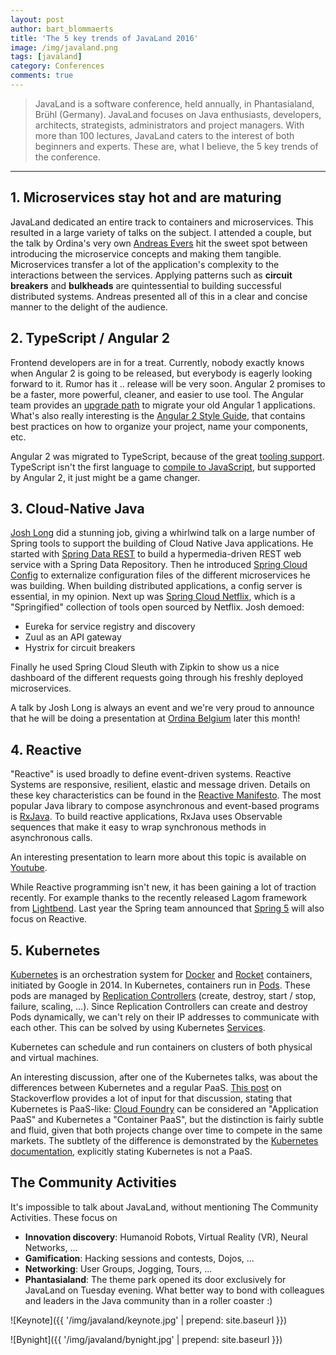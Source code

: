 ```yaml
---
layout: post
author: bart_blommaerts
title: 'The 5 key trends of JavaLand 2016'
image: /img/javaland.png
tags: [javaland]
category: Conferences
comments: true
---
```


>JavaLand is a software conference, held annually, in Phantasialand, Brühl (Germany). JavaLand focuses on Java enthusiasts, developers, architects, strategists, administrators and project managers. With more than 100 lectures, JavaLand caters to the interest of both beginners and experts. These are, what I believe, the 5 key trends of the conference.

----------




## 1. Microservices stay hot and are maturing

JavaLand dedicated an entire track to containers and microservices. This resulted in a large variety of talks on the subject. I attended a couple, but the talk by Ordina's very own [Andreas Evers](https://twitter.com/andreasevers) hit the sweet spot between introducing the microservice concepts and making them tangible. Microservices transfer a lot of the application's complexity to the interactions between the services. Applying patterns such as **circuit breakers** and **bulkheads** are quintessential to building successful distributed systems. Andreas presented all of this in a clear and concise manner to the delight of the audience.


## 2. TypeScript / Angular 2

Frontend developers are in for a treat. Currently, nobody exactly knows when Angular 2 is going to be released, but everybody is eagerly looking forward to it. Rumor has it .. release will be very soon. Angular 2 promises to be a faster, more powerful, cleaner, and easier to use tool. The Angular team provides an [upgrade path](https://angular.io/docs/ts/latest/guide/upgrade.html) to migrate your old Angular 1 applications. What's also really interesting is the [Angular 2 Style Guide](https://github.com/johnpapa/angular-styleguide/blob/master/a2/README.md), that contains best practices on how to organize your project, name your components, etc. 

Angular 2 was migrated to TypeScript, because of the great [tooling support](http://victorsavkin.com/post/123555572351/writing-angular-2-in-typescript). TypeScript isn't the first language to [compile to JavaScript](https://github.com/jashkenas/coffeescript/wiki/list-of-languages-that-compile-to-js), but supported by Angular 2, it just might be a game changer. 

## 3. Cloud-Native Java

[Josh Long](https://twitter.com/starbuxman) did a stunning job, giving a whirlwind talk on a large number of Spring tools to support the building of Cloud Native Java applications. He started with [Spring Data REST](http://projects.spring.io/spring-data-rest/) to build a hypermedia-driven REST web service with a Spring Data Repository. Then he introduced [Spring Cloud Config](http://cloud.spring.io/spring-cloud-config/) to externalize configuration files of the different microservices he was building. When building distributed applications, a config server is essential, in my opinion. Next up was [Spring Cloud Netflix](http://cloud.spring.io/spring-cloud-netflix/), which is a "Springified" collection of tools open sourced by Netflix. Josh demoed:

* Eureka for service registry and discovery
* Zuul as an API gateway
* Hystrix for circuit breakers

Finally he used Spring Cloud Sleuth with Zipkin to show us a nice dashboard of the different requests going through his freshly deployed microservices.

A talk by Josh Long is always an event and we're very proud to announce that he will be doing a presentation at [Ordina Belgium](https://www.ordina.be/) later this month!

## 4. Reactive

"Reactive" is used broadly to define event-driven systems. Reactive Systems are responsive, resilient, elastic and message driven. Details on these key characteristics can be found in the [Reactive Manifesto](http://www.reactivemanifesto.org/). The most popular Java library to compose asynchronous and event-based programs is [RxJava](https://github.com/ReactiveX/RxJava). To build reactive applications, RxJava uses Observable sequences that make it easy to wrap synchronous methods in asynchronous calls. 

An interesting presentation to learn more about this topic is available on [Youtube](https://www.youtube.com/watch?v=8OcCSQS0tug).

While Reactive programming isn't new, it has been gaining a lot of traction recently. For example thanks to the recently released Lagom framework from [Lightbend](https://www.lightbend.com/). Last year the Spring team announced that [Spring 5](https://spring.io/blog/2016/02/09/reactive-spring) will also focus on Reactive.

## 5. Kubernetes

[Kubernetes](http://kubernetes.io/) is an orchestration system for [Docker](https://www.docker.com/) and [Rocket](https://coreos.com/blog/rocket/) containers, initiated by Google in 2014. In Kubernetes, containers run in [Pods](http://kubernetes.io/docs/user-guide/pods/). These pods are managed by [Replication Controllers](http://kubernetes.io/docs/user-guide/replication-controller/) (create, destroy, start / stop, failure, scaling, ...). Since Replication Controllers can create and destroy Pods dynamically, we can't rely on their IP addresses to communicate with each other. This can be solved by using Kubernetes [Services](http://kubernetes.io/docs/user-guide/services/). 

Kubernetes can schedule and run containers on clusters of both physical and virtual machines.

An interesting discussion, after one of the Kubernetes talks, was about the differences between Kubernetes and a regular PaaS. [This post](http://stackoverflow.com/questions/32047563/kubernetes-vs-cloudfoundry) on Stackoverflow provides a lot of input for that discussion, stating that Kubernetes is PaaS-like: [Cloud Foundry](https://www.cloudfoundry.org/) can be considered an "Application PaaS" and Kubernetes a "Container PaaS", but the distinction is fairly subtle and fluid, given that both projects change over time to compete in the same markets. The subtlety of the difference is demonstrated by the [Kubernetes documentation](http://kubernetes.io/docs/whatisk8s/), explicitly stating Kubernetes is not a PaaS.


## The Community Activities

It's impossible to talk about JavaLand, without mentioning The Community Activities. These focus on 

* **Innovation discovery**: Humanoid Robots, Virtual Reality (VR), Neural Networks, ...
* **Gamification**: Hacking sessions and contests, Dojos, ...
* **Networking**: User Groups, Jogging, Tours, ...
* **Phantasialand**: The theme park opened its door exclusively for JavaLand on Tuesday evening. What better way to bond with colleagues and leaders in the Java community than in a roller coaster :)

![Keynote]({{ '/img/javaland/keynote.jpg' | prepend: site.baseurl }})

![Bynight]({{ '/img/javaland/bynight.jpg' | prepend: site.baseurl }})


